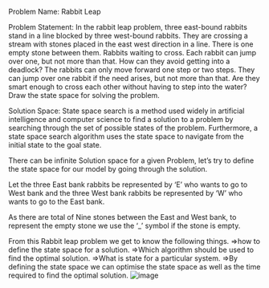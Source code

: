 Problem Name: Rabbit Leap

Problem Statement:
In the rabbit leap problem, three east-bound rabbits stand in a line blocked by three west-bound rabbits. They are crossing a stream with stones placed in the east west direction in a line. There is one empty stone between them. Rabbits waiting to cross. Each rabbit can jump over one, but not more than that. How can they avoid getting into a deadlock? The rabbits can only move forward one step or two steps. They can jump over one rabbit if the need arises, but not more than that. Are they smart enough to cross each other without having to step into the water? Draw the state space for solving the problem.

Solution Space:
State space search is a method used widely in artificial intelligence and computer science to find a solution to a problem by searching through the set of possible states of the problem. Furthermore, a state space search algorithm uses the state space to navigate from the initial state to the goal state.

There can be infinite Solution space for a given Problem, let’s try to define the state space for our model by going through the solution.

Let the three East bank rabbits be represented by ‘E’ who wants to go to West bank and the three West bank rabbits be represented by ‘W’ who wants to go to the East bank.

As there are total of Nine stones between the East and West bank, to represent the  empty stone we use the ‘_’ symbol if the stone is empty.

From this Rabbit leap problem we get to know the following things.
=>how to define the state space for a solution.
=>Which algorithm should be used to find the optimal solution.
=>What is state for a particular system.
=>By defining the state space we can optimise the state space as well as the time required to find the optimal solution.
![image](https://github.com/Hassan13102003/Artificial-Intelligence/assets/115918799/8c98e777-8b92-45d0-82e9-c30e9df2c8b6)


